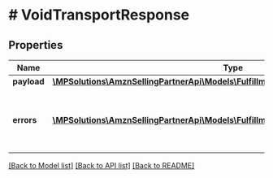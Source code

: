 # # VoidTransportResponse

## Properties

Name | Type | Description | Notes
------------ | ------------- | ------------- | -------------
**payload** | [**\MPSolutions\AmznSellingPartnerApi\Models\FulfillmentInbound\CommonTransportResult**](CommonTransportResult.md) |  | [optional]
**errors** | [**\MPSolutions\AmznSellingPartnerApi\Models\FulfillmentInbound\Error[]**](Error.md) | A list of error responses returned when a request is unsuccessful. | [optional]

[[Back to Model list]](../../README.md#models) [[Back to API list]](../../README.md#endpoints) [[Back to README]](../../README.md)
